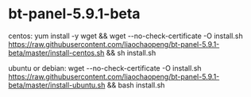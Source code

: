 # bt-panel-5.9.1-beta

centos: 
yum install -y wget && wget --no-check-certificate -O install.sh https://raw.githubusercontent.com/liaochaopeng/bt-panel-5.9.1-beta/master/install-centos.sh && sh install.sh

ubuntu or debian: 
wget --no-check-certificate -O install.sh https://raw.githubusercontent.com/liaochaopeng/bt-panel-5.9.1-beta/master/install-ubuntu.sh && bash install.sh
